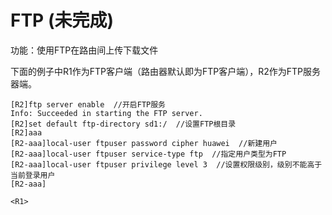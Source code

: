 # FTP (未完成)
功能：使用FTP在路由间上传下载文件

下面的例子中R1作为FTP客户端（路由器默认即为FTP客户端），R2作为FTP服务器端。

```
[R2]ftp server enable  //开启FTP服务
Info: Succeeded in starting the FTP server.
[R2]set default ftp-directory sd1:/  //设置FTP根目录
[R2]aaa
[R2-aaa]local-user ftpuser password cipher huawei  //新建用户
[R2-aaa]local-user ftpuser service-type ftp  //指定用户类型为FTP
[R2-aaa]local-user ftpuser privilege level 3  //设置权限级别，级别不能高于当前登录用户
[R2-aaa]
```

```
<R1>
```